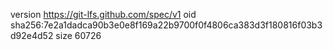 version https://git-lfs.github.com/spec/v1
oid sha256:7e2a1dadca90b3e0e8f169a22b9700f0f4806ca383d3f180816f03b3d92e4d52
size 60726
